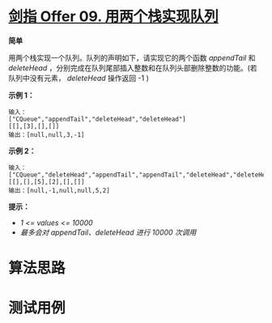 # [剑指 Offer 09. 用两个栈实现队列][cnTitle]

**简单**

用两个栈实现一个队列。队列的声明如下，请实现它的两个函数  *appendTail*  和  *deleteHead*  ，分别完成在队列尾部插入整数和在队列头部删除整数的功能。(若队列中没有元素， *deleteHead*  操作返回 -1 )



**示例 1：** 

```
输入：
["CQueue","appendTail","deleteHead","deleteHead"]
[[],[3],[],[]]
输出：[null,null,3,-1]

```

**示例 2：** 

```
输入：
["CQueue","deleteHead","appendTail","appendTail","deleteHead","deleteHead"]
[[],[],[5],[2],[],[]]
输出：[null,-1,null,null,5,2]

```

**提示：** 

-  *1 <= values <= 10000*  
-  *最多会对 appendTail、deleteHead 进行 10000 次调用* 




# 算法思路

# 测试用例
```
```

[cnTitle]: https://leetcode-cn.com/problems/yong-liang-ge-zhan-shi-xian-dui-lie-lcof/
